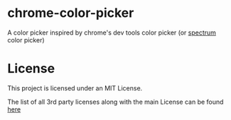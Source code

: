 # chrome-color-picker

A color picker inspired by chrome's dev tools color picker (or [spectrum](https://github.com/bgrins/spectrum) color picker)

# License

This project is licensed under an MIT License.

The list of all 3rd party licenses along with the main License can be found [here](https://github.com/puranjayjain/chrome-color-picker/blob/master/LICENSE.md)
